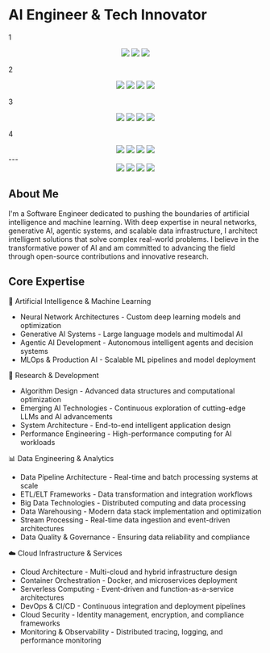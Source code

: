 # AI Engineer & Tech Innovator
1
<div align="center">
</div>
<div align="center">
<a href="https://github.com/isravanram/ai-projects-lab"><img src="https://img.shields.io/badge/Focus-Artificial%20Intelligence-blue?style=flat-square&logo=brain&logoColor=white"/></a>
<a href="https://github.com/isravanram/open-gpt-core"><img src="https://img.shields.io/badge/Expertise-Machine%20Learning-green?style=flat-square&logo=tensorflow&logoColor=white"/></a>
<a href="https://github.com/isravanram/gen-ai-apps"><img src="https://img.shields.io/badge/Innovation-Generative%20AI-purple?style=flat-square&logo=openai&logoColor=white"/></a>
</div>

2
<div align="center">
<a href="https://github.com/isravanram?tab=repositories&q=machine-learning&type=&language=&sort="><img src="https://img.shields.io/badge/Machine%20Learning-FF6F00?style=flat-square&logo=tensorflow&logoColor=white"/></a>
<a href="https://github.com/isravanram?tab=repositories&q=generative-ai&type=&language=&sort="><img src="https://img.shields.io/badge/Generative%20AI-412991?style=flat-square&logo=openai&logoColor=white"/></a>
<a href="https://github.com/isravanram?tab=repositories&q=agentic&type=&language=&sort="><img src="https://img.shields.io/badge/Agentic%20AI-6366F1?style=flat-square&logo=robot&logoColor=white"/></a>
<a href="https://github.com/isravanram?tab=repositories&q=data-engineering&type=&language=&sort="><img src="https://img.shields.io/badge/Data%20Engineering-DC2626?style=flat-square&logo=databricks&logoColor=white"/></a>
</div>

3
<div align="center">
<a href="https://scikit-learn.org/"><img src="https://img.shields.io/badge/Machine%20Learning-FF6F00?style=flat-square&logo=scikit-learn&logoColor=white"/></a>
<a href="https://github.com/isravanram/gen-ai-apps"><img src="https://img.shields.io/badge/Generative%20AI-412991?style=flat-square&logo=openai&logoColor=white"/></a>
<a href="https://github.com/isravanram?tab=repositories&q=agentic&type=&language=&sort="><img src="https://img.shields.io/badge/Agentic%20AI-6366F1?style=flat-square&logo=robot&logoColor=white"/></a>
<a href="https://kafka.apache.org/"><img src="https://img.shields.io/badge/Data%20Engineering-DC2626?style=flat-square&logo=apachekafka&logoColor=white"/></a>
</div>

4
<div align="center">
<a href="https://scikit-learn.org/stable/"><img src="https://img.shields.io/badge/Machine%20Learning-FF6F00?style=flat-square&logo=scikit-learn&logoColor=white"/></a>
<a href="https://openai.com/"><img src="https://img.shields.io/badge/Generative%20AI-412991?style=flat-square&logo=openai&logoColor=white"/></a>
<a href="https://www.langchain.com/"><img src="https://img.shields.io/badge/Agentic%20AI-6366F1?style=flat-square&logo=chainlink&logoColor=white"/></a>
<a href="https://databricks.com/"><img src="https://img.shields.io/badge/Data%20Engineering-DC2626?style=flat-square&logo=databricks&logoColor=white"/></a>
</div>
---
<div align="center">
<a href="https://github.com/isravanram?tab=repositories&q=machine-learning&type=&language=&sort="><img src="https://img.shields.io/badge/Machine%20Learning-FF6F00?style=flat-square&logo=tensorflow&logoColor=white"/></a>
<a href="https://github.com/isravanram?tab=repositories&q=generative-ai&type=&language=&sort="><img src="https://img.shields.io/badge/Generative%20AI-412991?style=flat-square&logo=openai&logoColor=white"/></a>
<a href="https://github.com/isravanram?tab=repositories&q=agentic&type=&language=&sort="><img src="https://img.shields.io/badge/Agentic%20AI-6366F1?style=flat-square&logo=robot&logoColor=white"/></a>
<a href="https://github.com/isravanram?tab=repositories&q=data-engineering&type=&language=&sort="><img src="https://img.shields.io/badge/Data%20Engineering-DC2626?style=flat-square&logo=databricks&logoColor=white"/></a>
</div>

## About Me
I'm a Software Engineer dedicated to pushing the boundaries of artificial intelligence and machine learning. With deep expertise in neural networks, generative AI, agentic systems, and scalable data infrastructure, I architect intelligent solutions that solve complex real-world problems. I believe in the transformative power of AI and am committed to advancing the field through open-source contributions and innovative research.

## Core Expertise
🧠 Artificial Intelligence & Machine Learning

- Neural Network Architectures - Custom deep learning models and optimization
- Generative AI Systems - Large language models and multimodal AI
- Agentic AI Development - Autonomous intelligent agents and decision systems
- MLOps & Production AI - Scalable ML pipelines and model deployment

🔬 Research & Development

- Algorithm Design - Advanced data structures and computational optimization
- Emerging AI Technologies - Continuous exploration of cutting-edge LLMs and AI advancements
- System Architecture - End-to-end intelligent application design
- Performance Engineering - High-performance computing for AI workloads

📊 Data Engineering & Analytics

- Data Pipeline Architecture - Real-time and batch processing systems at scale
- ETL/ELT Frameworks - Data transformation and integration workflows
- Big Data Technologies - Distributed computing and data processing
- Data Warehousing - Modern data stack implementation and optimization
- Stream Processing - Real-time data ingestion and event-driven architectures
- Data Quality & Governance - Ensuring data reliability and compliance

☁️ Cloud Infrastructure & Services

- Cloud Architecture - Multi-cloud and hybrid infrastructure design
- Container Orchestration - Docker, and microservices deployment
- Serverless Computing - Event-driven and function-as-a-service architectures
- DevOps & CI/CD - Continuous integration and deployment pipelines
- Cloud Security - Identity management, encryption, and compliance frameworks
- Monitoring & Observability - Distributed tracing, logging, and performance monitoring


